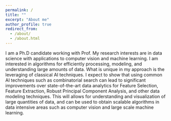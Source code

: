 ```yaml
---
permalink: /
title: ""
excerpt: "About me"
author_profile: true
redirect_from: 
  - /about/
  - /about.html
---
```

I am a Ph.D candidate working with Prof. 
My research interests are in data science with applications to 
computer vision and machine learning.
I am interested in algorithms for efficiently processing, modeling,
and understanding large amounts of data.
What is unique in my approach is the leveraging of classical AI techniques.
I expect to show that using common AI techniques such as combinatorial search
can lead to significant improvements over state-of-the-art data analytics
for Feature Selection, Feature Extraction, Robust Principal Component Analysis,
and other data modeling techniques.
This will allows for understanding and visualization of large quantities 
of data,
and can be used to obtain scalable algorithms in data intensive areas such as
computer vision and large scale machine learning.

